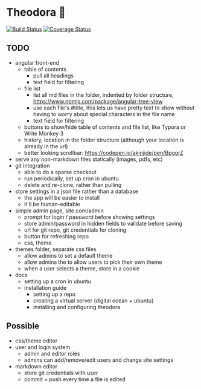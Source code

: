 # Theodora 📖
[![Build Status](https://travis-ci.org/SeedyROM/theodora.svg?branch=master)](https://travis-ci.org/SeedyROM/theodora)
[![Coverage Status](https://coveralls.io/repos/github/SeedyROM/theodora/badge.svg?branch=master)](https://coveralls.io/github/SeedyROM/theodora?branch=master)
## TODO
- angular front-end
  - table of contents
    - pull all headings
    - text field for filtering
  - file list
    - list all md files in the folder, indented by folder structure, https://www.npmjs.com/package/angular-tree-view
    - use each file's #title, this lets us have pretty text to show without having to worry about special characters in the file name
    - text field for filtering
  - buttons to show/hide table of contents and file list, like Typora or Write Monkey 3
  - history, location in the folder structure (although your location is already in the url)
  - better looking scrollbar: https://codepen.io/akinjide/pen/BpggrZ
- serve any non-markdown files statically (images, pdfs, etc)
- git integration
  - able to do a sparse checkout
  - run periodically, set up cron in ubuntu
  - delete and re-clone, rather than pulling
- store settings in a json file rather than a database
  - the app will be easier to install
  - it'll be human-editable
- simple admin page, site.com/admin
  - prompt for login / password before showing settings
  - store admin/password in hidden fields to validate before saving
  - url for git repo, git credentials for cloning
  - button for refreshing repo
  - css, theme
- themes folder, separate css files
  - allow admins to set a default theme
  - allow admins the to allow users to pick their own theme
  - when a user selects a theme, store in a cookie
- docs
  - setting up a cron in ubuntu
  - installation guide
    - setting up a repo
    - creating a virtual server (digital ocean + ubuntu)
    - installing and configuring theodora

## Possible
- css/theme editor
- user and login system
  - admin and editor roles
  - admins can add/remove/edit users and change site settings
- markdown editor
  - store git credentials with user
  - commit + push every time a file is edited
